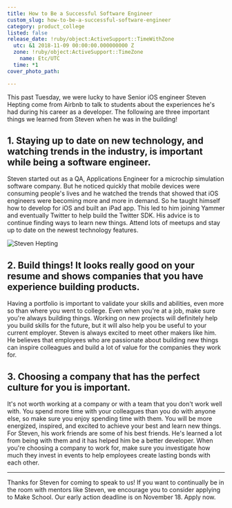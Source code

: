 ```yaml
---
title: How to Be a Successful Software Engineer
custom_slug: how-to-be-a-successful-software-engineer
category: product_college
listed: false
release_date: !ruby/object:ActiveSupport::TimeWithZone
  utc: &1 2018-11-09 00:00:00.000000000 Z
  zone: !ruby/object:ActiveSupport::TimeZone
    name: Etc/UTC
  time: *1
cover_photo_path: 

---
```

This past Tuesday, we were lucky to have Senior iOS engineer Steven Hepting come from Airbnb to talk to students about the experiences he's had during his career as a developer. The following are three important things we learned from Steven when he was in the building!

## 1\. Staying up to date on new technology, and watching trends in the industry, is important while being a software engineer.

Steven started out as a QA, Applications Engineer for a microchip simulation software company. But he noticed quickly that mobile devices were consuming people's lives and he watched the trends that showed that iOS engineers were becoming more and more in demand. So he taught himself how to develop for iOS and built an iPad app. This led to him joining Yammer and eventually Twitter to help build the Twitter SDK. His advice is to continue finding ways to learn new things. Attend lots of meetups and stay up to date on the newest technology features.

![Steven Hepting](https://res.cloudinary.com/makeschool/image/upload/v1541891783/Blog/steven-hepting-bio-image.jpg "Steven Hepting")

## 2\. Build things! It looks really good on your resume and shows companies that you have experience building products.

Having a portfolio is important to validate your skills and abilities, even more so than where you went to college. Even when you're at a job, make sure you're always building things. Working on new projects will definitely help you build skills for the future, but it will also help you be useful to your current employer. Steven is always excited to meet other makers like him. He believes that employees who are passionate about building new things can inspire colleagues and build a lot of value for the companies they work for.

## 3\. Choosing a company that has the perfect culture for you is important.

It's not worth working at a company or with a team that you don't work well with. You spend more time with your colleagues than you do with anyone else, so make sure you enjoy spending time with them. You will be more energized, inspired, and excited to achieve your best and learn new things. For Steven, his work friends are some of his best friends. He's learned a lot from being with them and it has helped him be a better developer. When you're choosing a company to work for, make sure you investigate how much they invest in events to help employees create lasting bonds with each other.

---

Thanks for Steven for coming to speak to us! If you want to continually be in the room with mentors like Steven, we encourage you to consider applying to Make School. Our early action deadline is on November 18. Apply now.